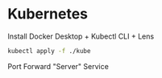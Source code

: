 # Kubernetes

Install Docker Desktop + Kubectl CLI + Lens

```bash
kubectl apply -f ./kube
```

Port Forward "Server" Service
